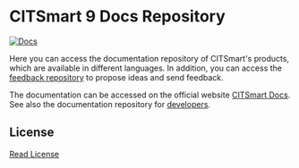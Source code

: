 # CITSmart 9 Docs Repository

[![Docs](https://img.shields.io/badge/docs-stable-steelblue.svg?style=flat-square)](https://docs.citsmart.com)

Here you can access the documentation repository of CITSmart's products, which are available in different languages. In addition, you can access the [feedback repository][1] to propose ideas and send feedback.

The documentation can be accessed on the official website [CITSmart Docs][2]. See also the documentation repository for [developers][3].


## License

[Read License][4]

[1]:https://github.com/citsmartdocs/feedback
[2]:https://docs.citsmart.com
[3]:https://github.com/citsmartdocs/developers
[4]:license.md
